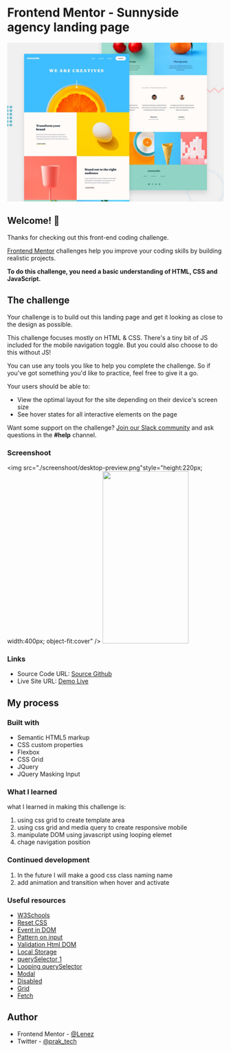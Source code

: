 # Frontend Mentor - Sunnyside agency landing page

![Design preview for the Sunnyside agency landing page coding challenge](./design/desktop-preview.jpg)

## Welcome! 👋

Thanks for checking out this front-end coding challenge.

[Frontend Mentor](https://www.frontendmentor.io) challenges help you improve your coding skills by building realistic projects.

**To do this challenge, you need a basic understanding of HTML, CSS and JavaScript.**

## The challenge

Your challenge is to build out this landing page and get it looking as close to the design as possible.

This challenge focuses mostly on HTML & CSS. There's a tiny bit of JS included for the mobile navigation toggle. But you could also choose to do this without JS!

You can use any tools you like to help you complete the challenge. So if you've got something you'd like to practice, feel free to give it a go.

Your users should be able to:

- View the optimal layout for the site depending on their device's screen size
- See hover states for all interactive elements on the page

Want some support on the challenge? [Join our Slack community](https://www.frontendmentor.io/slack) and ask questions in the **#help** channel.

### Screenshoot

<img src="./screenshoot/desktop-preview.png"style="height:220px; width:400px; object-fit:cover" />
<img src="./screenshoot/mobile-preview.png" style="height:400px; width:200px; object-fit:contain" />

### Links

- Source Code URL: [Source Github](https://github.com/lenez12/loopstudios-landing-page-main.git)
- Live Site URL: [Demo Live](https://lenez-loopstudios.netlify.app/)

## My process

### Built with

- Semantic HTML5 markup
- CSS custom properties
- Flexbox
- CSS Grid
- JQuery
- JQuery Masking Input

### What I learned

what I learned in making this challenge is:

1. using css grid to create template area
2. using css grid and media query to create responsive mobile
3. manipulate DOM using javascript using looping elemet
4. chage navigation position

### Continued development

1. In the future I will make a good css class naming name
2. add animation and transition when hover and activate

### Useful resources

- [W3Schools](https://www.w3schools.com/howto/howto_css_center-vertical.asp)
- [Reset CSS](https://piccalil.li/blog/a-modern-css-reset/)
- [Event in DOM](https://developer.mozilla.org/en-US/docs/Web/API/HTMLElement/change_event)
- [Pattern on input](https://www.aleksandrhovhannisyan.com/blog/html-input-validation-without-a-form/)
- [Validation Html DOM](https://dev.to/javascriptacademy/form-validation-using-javascript-34je)
- [Local Storage](https://developer.mozilla.org/en-US/docs/Web/API/Window/localStorage)
- [querySelector 1](https://www.w3schools.com/jsref/met_document_queryselector.asp)
- [Looping querySelector](https://css-tricks.com/snippets/javascript/loop-queryselectorall-matches/)
- [Modal](https://www.w3schools.com/howto/howto_css_modals.asp)
- [Disabled](https://developer.mozilla.org/en-US/docs/Web/CSS/:disabled)
- [Grid](https://css-tricks.com/snippets/css/complete-guide-grid/)
- [Fetch](https://developer.mozilla.org/en-US/docs/Web/API/Fetch_API/Using_Fetch)

## Author

- Frontend Mentor - [@Lenez](https://www.frontendmentor.io/profile/yourusername)
- Twitter - [@prak_tech](https://www.twitter.com/prak_tech)

